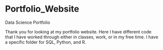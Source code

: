 # Portfolio_Website
Data Science Portfolio

Thank you for looking at my portfolio website. Here I have different code that I have worked through either in classes, work, or in my free time. I have a specific folder for SQL, Python, and R.
